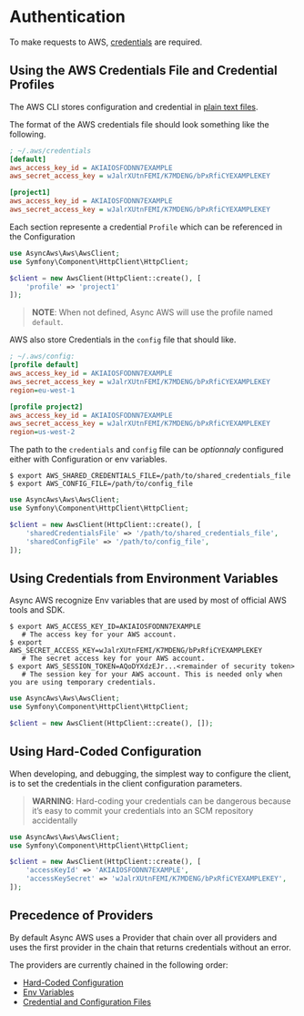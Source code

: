 # Authentication

To make requests to AWS, [credentials](https://docs.aws.amazon.com/IAM/latest/UserGuide/id_credentials_access-keys.html) are required.

## Using the AWS Credentials File and Credential Profiles

The AWS CLI stores configuration and credential in [plain text files](https://docs.aws.amazon.com/cli/latest/userguide/cli-configure-files.html).

The format of the AWS credentials file should look something like the following.

```ini
; ~/.aws/credentials
[default]
aws_access_key_id = AKIAIOSFODNN7EXAMPLE
aws_secret_access_key = wJalrXUtnFEMI/K7MDENG/bPxRfiCYEXAMPLEKEY

[project1]
aws_access_key_id = AKIAIOSFODNN7EXAMPLE
aws_secret_access_key = wJalrXUtnFEMI/K7MDENG/bPxRfiCYEXAMPLEKEY
```

Each section represente a credential `Profile` which can be referenced in the Configuration

```php
use AsyncAws\Aws\AwsClient;
use Symfony\Component\HttpClient\HttpClient;

$client = new AwsClient(HttpClient::create(), [
    'profile' => 'project1'
]);
```

> **NOTE**: When not defined, Async AWS will use the profile named `default`.

AWS also store Credentials in the `config` file that should like.

```ini
; ~/.aws/config:
[profile default]
aws_access_key_id = AKIAIOSFODNN7EXAMPLE
aws_secret_access_key = wJalrXUtnFEMI/K7MDENG/bPxRfiCYEXAMPLEKEY
region=eu-west-1

[profile project2]
aws_access_key_id = AKIAIOSFODNN7EXAMPLE
aws_secret_access_key = wJalrXUtnFEMI/K7MDENG/bPxRfiCYEXAMPLEKEY
region=us-west-2
```

The path to the `credentials` and `config` file can be *optionnaly* configured either with Configuration or env variables.

```cli
$ export AWS_SHARED_CREDENTIALS_FILE=/path/to/shared_credentials_file
$ export AWS_CONFIG_FILE=/path/to/config_file
```

```php
use AsyncAws\Aws\AwsClient;
use Symfony\Component\HttpClient\HttpClient;

$client = new AwsClient(HttpClient::create(), [
    'sharedCredentialsFile' => '/path/to/shared_credentials_file',
    'sharedConfigFile' => '/path/to/config_file',
]);
```

## Using Credentials from Environment Variables

Async AWS recognize Env variables that are used by most of official AWS tools and SDK.

```cli
$ export AWS_ACCESS_KEY_ID=AKIAIOSFODNN7EXAMPLE
   # The access key for your AWS account.
$ export AWS_SECRET_ACCESS_KEY=wJalrXUtnFEMI/K7MDENG/bPxRfiCYEXAMPLEKEY
   # The secret access key for your AWS account.
$ export AWS_SESSION_TOKEN=AQoDYXdzEJr...<remainder of security token>
   # The session key for your AWS account. This is needed only when you are using temporary credentials.
``` 

```php
use AsyncAws\Aws\AwsClient;
use Symfony\Component\HttpClient\HttpClient;

$client = new AwsClient(HttpClient::create(), []);
```

## Using Hard-Coded Configuration

When developing, and debugging, the simplest way to configure the client, is to set the credentials in the 
client configuration parameters.

> **WARNING**: Hard-coding your credentials can be dangerous because it’s easy to commit your credentials into an SCM 
> repository accidentally

```php
use AsyncAws\Aws\AwsClient;
use Symfony\Component\HttpClient\HttpClient;

$client = new AwsClient(HttpClient::create(), [
    'accessKeyId' => 'AKIAIOSFODNN7EXAMPLE',
    'accessKeySecret' => 'wJalrXUtnFEMI/K7MDENG/bPxRfiCYEXAMPLEKEY',
]);
```

## Precedence of Providers

By default Async AWS uses a Provider that chain over all providers and uses the first provider in the chain that returns
credentials without an error.

The providers are currently chained in the following order:
 
- [Hard-Coded Configuration](#using-hard-coded-configuration)
- [Env Variables](#using-credentials-from-environment-variables)
- [Credential and Configuration Files](#using-the-aws-credentials-file-and-credential-profiles)
